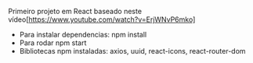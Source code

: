 Primeiro projeto em React baseado neste vídeo[https://www.youtube.com/watch?v=ErjWNvP6mko]

- Para instalar dependencias: npm install
- Para rodar npm start
- Bibliotecas npm instaladas: axios, uuid, react-icons, react-router-dom
